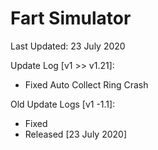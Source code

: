 # Fart Simulator

Last Updated: 23 July 2020

Update Log [v1 >> v1.21]:
- Fixed Auto Collect Ring Crash

Old Update Logs [v1 -1.1]:

- Fixed
- Released [23 July 2020]
